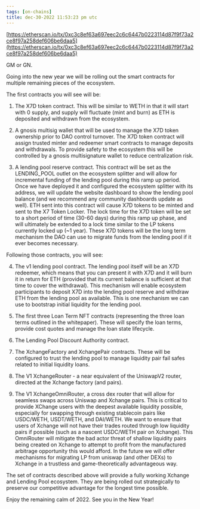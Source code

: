 ```yaml
---
tags: [on-chains]
title: dec-30-2022 11:53:23 pm utc
---
```


[https://etherscan.io/tx/0xc3c8ef63a697eec2c6c6447b0223114d87f9f73a2ce8f97a258def606be6daa5](https://etherscan.io/tx/0xc3c8ef63a697eec2c6c6447b0223114d87f9f73a2ce8f97a258def606be6daa5)

GM or GN.

Going into the new year we will be rolling out the smart contracts for multiple remaining pieces of the ecosystem.

The first contracts you will see will be:

1. The X7D token contract. This will be similar to WETH in that it will start with 0 supply, and supply will fluctuate (mint and burn) as ETH is deposited and withdrawn from the ecosystem.

2. A gnosis multisig wallet that will be used to manage the X7D token ownership prior to DAO control turnover. The X7D token contract will assign trusted minter and redeemer smart contracts to manage deposits and withdrawals. To provide safety to the ecosystem this will be controlled by a gnosis multisignature wallet to reduce centralization risk.

3. A lending pool reserve contract. This contract will be set as the LENDING_POOL outlet on the ecosystem splitter and will allow for incremental funding of the lending pool during this ramp up period. Once we have deployed it and configured the ecosystem splitter with its address, we will update the website dashboard to show the lending pool balance (and we recommend any community dashboards update as well). ETH sent into this contract will cause X7D tokens to be minted and sent to the X7 Token Locker. The lock time for the X7D token will be set to a short period of time (30-60 days) during this ramp up phase, and will ultimately be extended to a lock time similar to the LP tokens currently locked up (~1 year). These X7D tokens will be the long term mechanism the DAO can use to migrate funds from the lending pool if it ever becomes necessary.

Following those contracts, you will see:

4. The v1 lending pool contract. The lending pool itself will be an X7D redeemer, which means that you can present it with X7D and it will burn it in return for ETH (provided that its current balance is sufficient at that time to cover the withdrawal). This mechanism will enable ecosystem participants to deposit X7D into the lending pool reserve and withdraw ETH from the lending pool as available. This is one mechanism we can use to bootstrap initial liquidity for the lending pool.

5. The first three Loan Term NFT contracts (representing the three loan terms outlined in the whitepaper). These will specify the loan terms, provide cost quotes and manage the loan state lifecycle.

6. The Lending Pool Discount Authority contract.

7. The XchangeFactory and XchangePair contracts. These will be configured to trust the lending pool to manage liquidity pair fail safes related to initial liquidity loans.

8. The V1 XchangeRouter - a near equivalent of the UniswapV2 router, directed at the Xchange factory (and pairs).

9. The V1 XchangeOmniRouter, a cross dex router that will allow for seamless swaps across Uniswap and Xchange pairs. This is critical to provide XChange users with the deepest available liquidity possible, especially for swapping through existing stablecoin pairs like USDC/WETH, USDT/WETH, and DAI/WETH. We want to ensure that users of Xchange will not have their trades routed through low liquidity pairs if possible (such as a nascent USDC/WETH pair on Xchange). This OmniRouter will mitigate the bad actor threat of shallow liquidity pairs being created on Xchange to attempt to profit from the manufactured arbitrage opportunity this would afford. In the future we will offer mechanisms for migrating LP from uniswap (and other DEXs) to Xchange in a trustless and game-theoretically advantageous way.

The set of contracts described above will provide a fully working Xchange and Lending Pool ecosystem. They are being rolled out strategically to preserve our competitive advantage for the longest time possible.

Enjoy the remaining calm of 2022. See you in the New Year!
